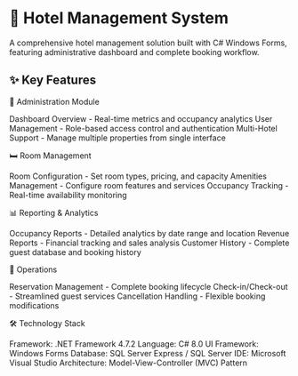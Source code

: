 #  🏨 Hotel Management System
A comprehensive hotel management solution built with C# Windows Forms, featuring administrative dashboard and complete booking workflow.

## ✨ Key Features

🎯 Administration Module

Dashboard Overview - Real-time metrics and occupancy analytics
User Management - Role-based access control and authentication
Multi-Hotel Support - Manage multiple properties from single interface

🛏️ Room Management

Room Configuration - Set room types, pricing, and capacity
Amenities Management - Configure room features and services
Occupancy Tracking - Real-time availability monitoring

📊 Reporting & Analytics

Occupancy Reports - Detailed analytics by date range and location
Revenue Reports - Financial tracking and sales analysis
Customer History - Complete guest database and booking history

🔄 Operations

Reservation Management - Complete booking lifecycle
Check-in/Check-out - Streamlined guest services
Cancellation Handling - Flexible booking modifications

🛠️ Technology Stack

Framework: .NET Framework 4.7.2
Language: C# 8.0
UI Framework: Windows Forms
Database: SQL Server Express / SQL Server
IDE: Microsoft Visual Studio
Architecture: Model-View-Controller (MVC) Pattern
